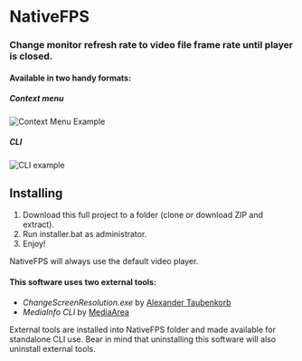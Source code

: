 # NativeFPS
### Change monitor refresh rate to video file frame rate until player is closed.
#### Available in two handy formats:
##### Context menu
![Context Menu Example](https://i.imgur.com/pkYLjET.png)
##### CLI
![CLI example](https://i.imgur.com/PgeCRxM.png)
## Installing
1. Download this full project to a folder (clone or download ZIP and extract).
2. Run installer.bat as administrator.
3. Enjoy!

NativeFPS will always use the default video player.
#### This software uses two external tools:
- _ChangeScreenResolution.exe_ by [Alexander Taubenkorb](http://tools.taubenkorb.at/change-screen-resolution/)
- _MediaInfo CLI_ by [MediaArea](https://mediaarea.net/en/MediaInfo)

External tools are installed into NativeFPS folder and made available for standalone CLI use. Bear in mind that uninstalling this software will also uninstall external tools.
